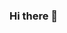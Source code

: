 ### Hi there 👋

<!--
**Vova-Herdman/Vova-Herdman** is a ✨ _special_ ✨ repository because its `README.md` (this file) appears on your GitHub profile.

Here are some ideas to get you started:

- 🔭 I’m currently working on ...
      My college education!
- 🌱 I’m currently learning ...
      Computer Science, Media, Video Game Production, and Philosophy
- 👯 I’m looking to collaborate on ...
      Anything I can learn from!
- 🤔 I’m looking for help with ...
      Most ideas in computer science
- 💬 Ask me about ...
      Rock climbing
- 📫 How to reach me: ...
      I've linked my Twitter on my GitHub profile
- 😄 Pronouns: ...
      I'm a guy!
- ⚡ Fun fact: ...
      I run Cross-Country and Track in College

